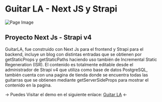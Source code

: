 # Guitar LA - Next JS y Strapi 
![Page Image](https://data.terabox.com/thumbnail/85b028005ac4cb0cca6745ea9e059595?fid=4398309442223-250528-684780711542816&time=1665698400&rt=sh&sign=FDTAER-DCb740ccc5511e5e8fedcff06b081203-3FXMcyw3tSgBIe9LYtCO%2BSNzosQ%3D&expires=8h&chkv=0&chkbd=0&chkpc=&dp-logid=8945129486731126679&dp-callid=0&size=c1600_u1600&quality=100&vuk=-&ft=video)
## Proyecto Next Js - Strapi v4
GuitarLA, fue construido con Next Js para el frontend y Strapi para el backend, incluye un blog con distintas entradas  que se obtienen por getStaticProps y getStaticPaths haciendo uso también de Incremental Static Regeneration (ISR). El contenido es totalmente editable desde el administrador de Strapi v4 que utiliza como base de datos PostgreSQL, también cuenta con una pagina de tienda donde se encuentra todas las guitarras que se obtienen mediante getServerSideProps para mostrar el contenido en la pagina.

-> Puedes Visitar el demo en el siguiente enlace:  [Guitar LA](http://handlebarsjs.com/) <-

